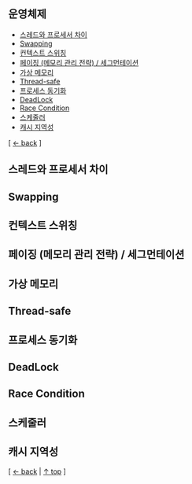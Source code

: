 ## 운영체제
- [스레드와 프로세서 차이](#스레드와-프로세서-차이)
- [Swapping](#swapping)
- [컨텍스트 스위칭](#컨텍스트-스위칭)
- [페이징 (메모리 관리 전략) / 세그먼테이션](#페이징-메모리-관리-전략--세그먼테이션)
- [가상 메모리](#가상-메모리)
- [Thread-safe](#thread-safe)
- [프로세스 동기화](#프로세스-동기화)
- [DeadLock](#deadlock)
- [Race Condition](#race-condition)
- [스케줄러](#스케줄러)
- [캐시 지역성](#캐시-지역성)

[ [← back](https://github.com/cholnh/study-cs#-운영체제-) ]

## 스레드와 프로세서 차이

## Swapping

## 컨텍스트 스위칭

## 페이징 (메모리 관리 전략) / 세그먼테이션

## 가상 메모리

## Thread-safe

## 프로세스 동기화

## DeadLock

## Race Condition

## 스케줄러

## 캐시 지역성

[ [← back](https://github.com/cholnh/study-cs#-운영체제-) | [↑ top](https://github.com/cholnh/study-cs/blob/main/post/question/os/index.md#운영체제) ]